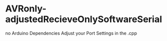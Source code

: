 # AVRonly-adjustedRecieveOnlySoftwareSerial
 no Arduino Dependencies
 Adjust your Port Settings in the .cpp

